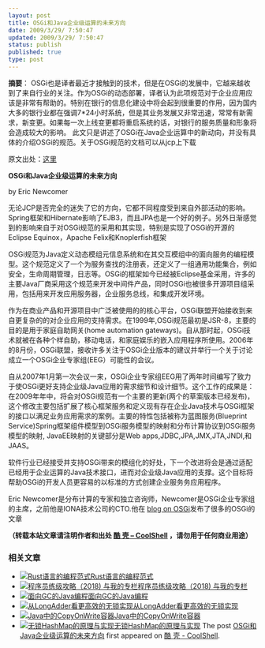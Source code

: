 ```yaml
---
layout: post
title: OSGi和Java企业级运算的未来方向
date: 2009/3/29/ 7:50:47
updated: 2009/3/29/ 7:50:47
status: publish
published: true
type: post
---
```


**摘要**： OSGi也是译者最近才接触到的技术，但是在OSGi的发展中，它越来越收到了来自行业的关注。作为OSGi的动态部署，译者认为此项规范对于企业应用应该是非常有帮助的。特别在银行的信息化建设中将会起到很重要的作用，因为国内大多的银行业都在强调7\*24小时系统，但是其业务发展又非常迅速，常常有新需求，新变更。如果每一次上线变更都将重启系统的话，对银行的服务质量和形象将会造成较大的影响。 此文只是讲述了OSGi在Java企业运算中的新动向，并没有具体的介绍OSGi的规范。关于OSGi规范的文档可以从jcp上下载


原文出处：[这里](http://itknowledgeexchange.techtarget.com/soa-talk/osgi-and-future-directions-for-enterprise-java/)  




**OSGi和Java企业级运算的未来方向**


by Eric Newcomer


无论JCP是否完全的迷失了它的方向，它都不同程度受到来自外部活动的影响。Spring框架和Hibernate影响了EJB3，而且JPA也是一个好的例子。另外日渐感觉到的影响来自于对OSGi规范的采用和其实现，特别是实现了OSGi的开源的Eclipse Equinox，Apache Felix和Knoplerfish框架



OSGi规范为Java定义动态模组元信息系统和在其交互模组中的面向服务的编程模型。这个规范定义了一个为服务查找的注册表，还定义了一组通用功能集合，例如安全，生命周期管理，日志等。OSGi的框架如今已经被Eclipse基金采用，许多的主要Java厂商采用这个规范来开发中间件产品，同时OSGi也被很多开源项目组采用，包括用来开发应用服务器，企业服务总线，和集成开发环境。


作为在商业产品和开源项目中广泛被使用的的核心平台，OSGi联盟开始接收到来自更复杂的的对企业应用的支持需求。在1999年,OSGi规范最初是JSR-8，主要的目的是用于家庭自助网关(home automation gateways)。自从那时起，OSGi技术就被在各种个样自助，移动电话，和家庭娱乐的嵌入应用程序所使用。2006年的8月份，OSGi联盟，接收许多关注于OSGi企业版本的建议并举行一个关于讨论成立一个OSGi企业专家组(EEG）可能性的会议。


自从2007年1月第一次会议一来，OSGi企业专家组EEG用了两年时间编写了致力于使OSGi更好支持企业级Java应用的需求细节和设计细节。这个工作的成果是：在2009年年中，将会对OSGi规范有一个主要的更新(两个的草案版本已经发布)，这个修改主要包括扩展了核心框架服务和定义现有存在企业Java技术与OSGi框架的接口以满足业务应用需求的案例。主要的特性包括被称为蓝图服务(Blueprint Service)Spring框架组件模型到OSGi服务模型的映射和分布计算协议到OSGi服务模型的映射, JavaEE映射的关键部分是Web apps,JDBC,JPA,JMX,JTA,JNDI,和JAAS。


软件行业已经接受并支持OSGi带来的模组化的好处，下一个改进将会是通过适配已经用于企业运算的Java技术接口，进而对企业级Java应用的支撑。这个目标将帮助OSGi的开发人员更容易的以标准的方式创建企业服务务应用程序。


Eric Newcomer是分布计算的专家和独立咨询师，Newcomer是OSGi企业专家组的主席，之前他是IONA技术公司的CTO.他在 [blog on OSGi](http://modualrit.blogspot.com/)发布了很多的OSGi的文章



**（转载本站文章请注明作者和出处 [酷 壳 – CoolShell](https://coolshell.cn/) ，请勿用于任何商业用途）**



### 相关文章

* [![Rust语言的编程范式](https://coolshell.cn/wp-content/uploads/2020/03/rust-social-wide-150x150.jpg)](https://coolshell.cn/articles/20845.html)[Rust语言的编程范式](https://coolshell.cn/articles/20845.html)
* [![程序员练级攻略（2018)  与我的专栏](https://coolshell.cn/wp-content/uploads/2018/05/300x262-150x150.jpg)](https://coolshell.cn/articles/18360.html)[程序员练级攻略（2018) 与我的专栏](https://coolshell.cn/articles/18360.html)
* [![面向GC的Java编程](https://coolshell.cn/wp-content/plugins/wordpress-23-related-posts-plugin/static/thumbs/24.jpg)](https://coolshell.cn/articles/11541.html)[面向GC的Java编程](https://coolshell.cn/articles/11541.html)
* [![从LongAdder看更高效的无锁实现](https://coolshell.cn/wp-content/plugins/wordpress-23-related-posts-plugin/static/thumbs/17.jpg)](https://coolshell.cn/articles/11454.html)[从LongAdder看更高效的无锁实现](https://coolshell.cn/articles/11454.html)
* [![Java中的CopyOnWrite容器](https://coolshell.cn/wp-content/uploads/2014/03/cow-copy-150x150.jpg)](https://coolshell.cn/articles/11175.html)[Java中的CopyOnWrite容器](https://coolshell.cn/articles/11175.html)
* [![无锁HashMap的原理与实现](https://coolshell.cn/wp-content/uploads/2013/05/图1-3-150x150.jpg)](https://coolshell.cn/articles/9703.html)[无锁HashMap的原理与实现](https://coolshell.cn/articles/9703.html)
The post [OSGi和Java企业级运算的未来方向](https://coolshell.cn/articles/294.html) first appeared on [酷 壳 - CoolShell](https://coolshell.cn).